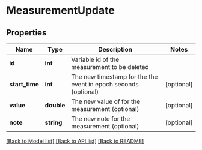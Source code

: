 # MeasurementUpdate

## Properties
Name | Type | Description | Notes
------------ | ------------- | ------------- | -------------
**id** | **int** | Variable id of the measurement to be deleted | 
**start_time** | **int** | The new timestamp for the the event in epoch seconds (optional) | [optional] 
**value** | **double** | The new value of for the measurement (optional) | [optional] 
**note** | **string** | The new note for the measurement (optional) | [optional] 

[[Back to Model list]](../README.md#documentation-for-models) [[Back to API list]](../README.md#documentation-for-api-endpoints) [[Back to README]](../README.md)


